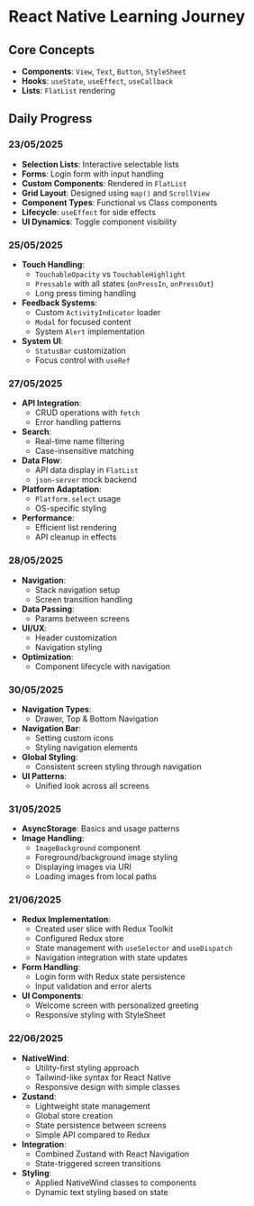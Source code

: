 # React Native Learning Journey

## Core Concepts

- **Components**: `View`, `Text`, `Button`, `StyleSheet`
- **Hooks**: `useState`, `useEffect`, `useCallback`
- **Lists**: `FlatList` rendering

## Daily Progress

### 23/05/2025

- **Selection Lists**: Interactive selectable lists
- **Forms**: Login form with input handling
- **Custom Components**: Rendered in `FlatList`
- **Grid Layout**: Designed using `map()` and `ScrollView`
- **Component Types**: Functional vs Class components
- **Lifecycle**: `useEffect` for side effects
- **UI Dynamics**: Toggle component visibility

### 25/05/2025

- **Touch Handling**:
  - `TouchableOpacity` vs `TouchableHighlight`
  - `Pressable` with all states (`onPressIn`, `onPressOut`)
  - Long press timing handling
- **Feedback Systems**:
  - Custom `ActivityIndicator` loader
  - `Modal` for focused content
  - System `Alert` implementation
- **System UI**:
  - `StatusBar` customization
  - Focus control with `useRef`

### 27/05/2025

- **API Integration**:
  - CRUD operations with `fetch`
  - Error handling patterns
- **Search**:
  - Real-time name filtering
  - Case-insensitive matching
- **Data Flow**:
  - API data display in `FlatList`
  - `json-server` mock backend
- **Platform Adaptation**:
  - `Platform.select` usage
  - OS-specific styling
- **Performance**:
  - Efficient list rendering
  - API cleanup in effects

### 28/05/2025

- **Navigation**:
  - Stack navigation setup
  - Screen transition handling
- **Data Passing**:
  - Params between screens
- **UI/UX**:
  - Header customization
  - Navigation styling
- **Optimization**:
  - Component lifecycle with navigation

### 30/05/2025

- **Navigation Types**:
  - Drawer, Top & Bottom Navigation
- **Navigation Bar**:
  - Setting custom icons
  - Styling navigation elements
- **Global Styling**:
  - Consistent screen styling through navigation
- **UI Patterns**:
  - Unified look across all screens

### 31/05/2025

- **AsyncStorage**: Basics and usage patterns
- **Image Handling**:
  - `ImageBackground` component
  - Foreground/background image styling
  - Displaying images via URI
  - Loading images from local paths

### 21/06/2025

- **Redux Implementation**:
  - Created user slice with Redux Toolkit
  - Configured Redux store
  - State management with `useSelector` and `useDispatch`
  - Navigation integration with state updates
- **Form Handling**:
  - Login form with Redux state persistence
  - Input validation and error alerts
- **UI Components**:
  - Welcome screen with personalized greeting
  - Responsive styling with StyleSheet

### 22/06/2025

- **NativeWind**:
  - Utility-first styling approach
  - Tailwind-like syntax for React Native
  - Responsive design with simple classes
- **Zustand**:
  - Lightweight state management
  - Global store creation
  - State persistence between screens
  - Simple API compared to Redux
- **Integration**:
  - Combined Zustand with React Navigation
  - State-triggered screen transitions
- **Styling**:
  - Applied NativeWind classes to components
  - Dynamic text styling based on state
